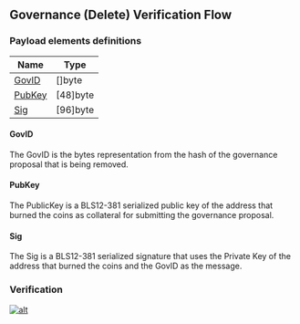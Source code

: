 Governance (Delete) Verification Flow
--------------

### Payload elements definitions

Name | Type 
--- | --- 
[GovID](#govid) | []byte 
[PubKey](#pubkey) | [48]byte 
[Sig](#sig) | [96]byte 

#### GovID

The GovID is the bytes representation from the hash of the governance proposal that is being removed.

#### PubKey

The PublicKey is a BLS12-381 serialized public key of the address that burned the coins as collateral for submitting the governance proposal.

#### Sig

The Sig is a BLS12-381 serialized signature that uses the Private Key of the address that burned the coins and the GovID as the message.

### Verification

[![alt](./img/governance-revoke.svg)](./img/governance-revoke.svg?raw=true&sanitize=true)
